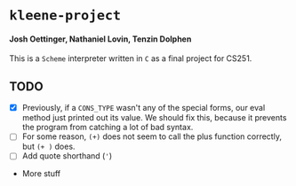 # `kleene-project`
#### Josh Oettinger, Nathaniel Lovin, Tenzin Dolphen

This is a `Scheme` interpreter written in `C` as a final project for CS251.

## TODO
-   [x] Previously, if a `CONS_TYPE` wasn't any of the special forms, our eval method just printed out its value. We should fix this, because it prevents the program from catching a lot of bad syntax.
-   [ ] For some reason, `(+)` does not seem to call the plus function correctly, but `(+ )` does.
-   [ ] Add quote shorthand (`'`)
-   More stuff

